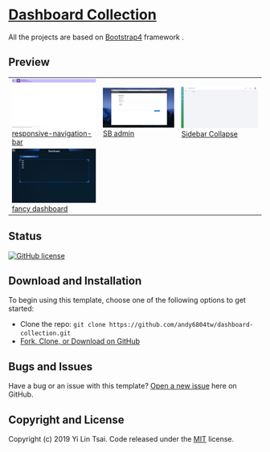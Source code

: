 # [Dashboard Collection](https://github.com/andy6804tw/dashboard-collection)

All the projects are based on [Bootstrap4](http://startbootstrap.com/) framework .

## Preview




<table>
    <tbody>
        <tr>
            <td>
                <img src="responsive-navigation-bar/screenshot/demo.gif" width="300px"><br>
                <a href="https://andy6804tw.github.io/dashboard-collection/responsive-navigation-bar/">responsive-navigation-bar</a>
            </td>
            <td>
                <img src="SB admin/screenshot/demo.gif" width="300px"><br>
                <a href="https://andy6804tw.github.io/dashboard-collection/SB admin">SB admin</a>
            </td>
            <td>
                <img src="Sidebar Collapse/screenshot/demo.gif" width="300px"><br>
                <a href="https://andy6804tw.github.io/dashboard-collection/Sidebar Collapse">Sidebar Collapse</a>
            </td>
        </tr>
        <tr>
            <td>
                <img src="fancy-dashboard/screenshot/demo.png" width="300px"><br>
                <a href="https://andy6804tw.github.io/dashboard-collection/fancy-dashboard">fancy dashboard</a>
             </td>
        </tr>
    </tbody>
</table>

## Status

[![GitHub license](https://img.shields.io/badge/license-MIT-blue.svg)](https://github.com/andy6804tw/dashboard-collection/blob/master/LICENSE)

## Download and Installation

To begin using this template, choose one of the following options to get started:

-   Clone the repo: `git clone https://github.com/andy6804tw/dashboard-collection.git`
-   [Fork, Clone, or Download on GitHub](https://github.com/andy6804tw/dashboard-collection)

## Bugs and Issues

Have a bug or an issue with this template? [Open a new issue](https://github.com/andy6804tw/dashboard-collection/issues) here on GitHub.

## Copyright and License

Copyright (c) 2019 Yi Lin Tsai. Code released under the [MIT](https://github.com/andy6804tw/dashboard-collection/blob/master/LICENSE) license.
